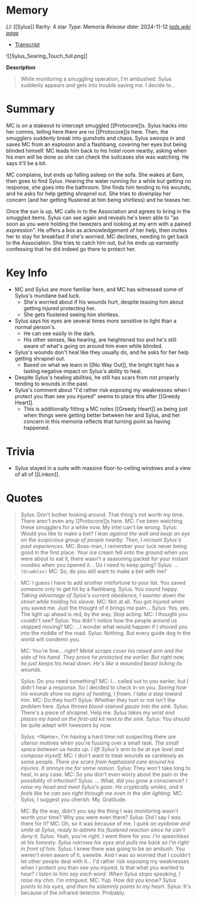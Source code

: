 # Memory
*LI:* [[Sylus]]
Rarity: 4 star
*Type:* Memoria
*Release date:* 2024-11-12
*[lads.wiki page](https://lads.wiki/wiki/Sylus:_Searing_Touch)*
* [Transcript](https://lads.wiki/wiki/Searing_Touch_(Sylus_Memoria))

![[Sylus_Searing_Touch_full.png]]

**Description**
> While monitoring a smuggling operation, I'm ambushed. Sylus suddenly appears and gets into trouble saving me. I decide to...

# Summary
MC is on a stakeout to intercept smuggled [[Protocore]]s. Sylus hacks into her comms, telling here there are no [[Protocore]]s here. Then, the smugglers suddenly break into gunshots and chaos. Sylus swoops in and saves MC from an explosion and a flashbang, covering her eyes but being blinded himself. MC leads him back to his hotel room nearby, asking when his men will be done so she can check the suitcases she was watching. He says it'll be a bit.

MC complains, but ends up falling asleep on the sofa. She wakes at 6am, then goes to find Sylus. Hearing the water running for a while but getting no response, she goes into the bathroom. She finds him tending to his wounds, and he asks for help getting shrapnel out. She tries to downplay her concern (and her getting flustered at him being shirtless) and he teases her.

Once the sun is up, MC calls in to the Association and agrees to bring in the smuggled items. Sylus can see again and reveals he's been able to "as soon as you were holding the tweezers and looking at my arm with a pained expression". He offers a box as acknowledgement of her help, then invites her to stay for breakfast if she's worried. MC declines, needing to get back to the Association. She tries to catch him out, but he ends up earnestly confessing that he did indeed go there to protect her.

# Key Info
* MC and Sylus are more familiar here, and MC has witnessed some of Sylus's mundane bad luck.
	* She's worried about if his wounds hurt, despite teasing him about getting injured protecting her.
	* She gets flustered seeing him shirtless.
* Sylus says his eyes are several times more sensitive to light than a normal person's.
	* He can see easily in the dark.
	* His other senses, like hearing, are heightened too and he's still aware of what's going on around him even while blinded.
* Sylus's wounds don't heal like they usually do, and he asks for her help getting shrapnel out.
	* Based on what we learn in [[No Way Out]], the bright light has a lasting negative impact on Sylus's ability to heal.
* Despite Sylus's healing abilities, he still has scars from not properly tending to wounds in the past.
* Sylus's comment about "I'd rather risk exposing my weaknesses when I protect you than see you injured" seems to place this after [[Greedy Heart]].
	* This is additionally fitting a MC notes [[Greedy Heart]] as being just when things were getting better between her and Sylus, and her concern in this memoria reflects that turning point as having happened.

# Trivia
* Sylus stayed in a suite with massive floor-to-ceiling windows and a view of all of [[Linkon]].

# Quotes

> Sylus: Don't bother looking around. That thing's not worth my time. There aren't even any [[Protocore]]s here.
> MC: I've been watching these smugglers for a while now. My intel can't be wrong.
> Sylus: Would you like to make a bet?
> *I lean against the wall and keep an eye on the suspicious group of people nearby.*
> *Then, I recount Sylus's past experiences.*
> MC: Boss-man, I remember your luck never being good in the first place. Your ice cream fell onto the ground when you were about to eat it, there wasn't a seasoning packet for your instant noodles when you opened it... Do I need to keep going?
> Sylus: ... `(Grumbles)`
> MC: So, do you still want to make a bet with me?

> MC: I guess I have to add another misfortune to your list. You saved someone only to get hit by a flashbang.
> Sylus: You sound happy.
> *Taking advantage of Sylus's current obedience, I saunter down the street while holding his sleeve.*
> MC: Not at all. You got injured when you saved me. Just the thought of it brings me pain...
> Sylus: Yes, yes. The light up ahead is red, by the way. Stop acting.
> MC: I thought you couldn't see?
> Sylus: You didn't notice how the people around us stopped moving?
> MC: ...l wonder what would happen if I shoved you into the middle of the road. 
> Sylus: Nothing. But every guide dog in the world will condemn you.

> MC: You're fine... right?
> *Metal scraps cover his raised arm and the side of his hand. They prove he protected me earlier.*
> *But right now, he just keeps his head down. He's like a wounded beast licking its wounds.*

> Sylus: Do you need something?
> MC: I... called out to you earlier, but I didn't hear a response. So I decided to check in on you.
> *Seeing how his wounds show no signs of healing, I frown. I take a step toward him.*
> MC: Do they hurt?
> Sylus: Whether they hurt or not isn't the problem here.
> *Sylus throws blood-stained gauze into the sink.*
> Sylus: There's a piece of shrapnel. Help me.
> *Sylus takes my wrist and places my hand on the first-aid kit next to the sink.*
> Sylus: You should be quite adept with tweezers by now.

> Sylus: \<Name>, I'm having a hard time not suspecting there are ulterior motives when you're fussing over a small task.
> *The small space between us heats up. I lift Sylus's arm to be at eye level and compose myself.*
> MC: I don't want to treat wounds as carelessly as some people.
> *There are scars from haphazard care around his injuries. It annoys me for some reason.*
> Sylus: They won't take long to heal, in any case.
> MC: So you don't even worry about the pain or the possibility of infection?
> Sylus: ... What, did you grow a conscience?
> *I raise my head and meet Sylus's gaze.*
> *He cryptically smiles, and it feels like he can see right through me even in the dim lighting.*
> MC: Sylus, I suggest you cherish. My. Gratitude.


> MC: By the way, didn't you say the thing I was monitoring wasn't worth your time? Why you were even there?
> Sylus: Did I say I was there for it?
> MC: Oh, so it was because of me.
> *I quirk an eyebrow and smile at Sylus, ready to admire his flustered reaction since he can't deny it.*
> Sylus: Yeah, you're right. I went there for you.
> *I'm speechless at his honesty.*
> *Sylus narrows his eyes and pulls me back so l'm right in front of him.*
> Sylus: I knew there was going to be an ambush. You weren't even aware of it, sweetie. And I was so worried that I couldn't let other people deal with it... I'd rather risk exposing my weaknesses when I protect you than see you injured. Is that what you wanted to hear?
> *I listen to him say each word. When Sylus stops speaking, I raise my chin. I'm intrigued.*
> MC: Yup. How did you know?
> *Sylus points to his eyes, and then he solemnly points to my heart.*
> Sylus: It's because of the infrared detector. Probably.